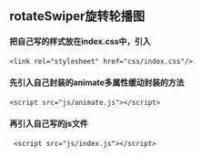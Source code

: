 ## rotateSwiper旋转轮播图
#### 把自己写的样式放在index.css中，引入
~~~
<link rel="stylesheet" href="css/index.css"/>
~~~
#### 先引入自己封装的animate多属性缓动封装的方法
~~~
<script src="js/animate.js"></script>
~~~
#### 再引入自己写的js文件
~~~
 <script src="js/index.js"></script>
~~~
